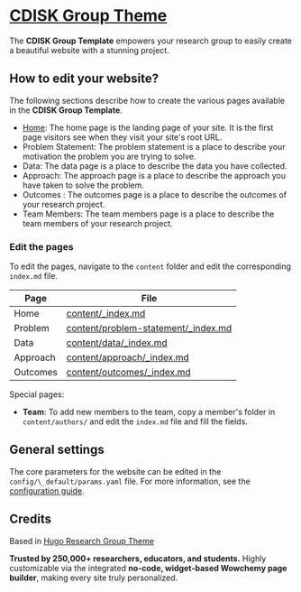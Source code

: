 # [CDISK Group Theme](https://github.com/wowchemy/starter-hugo-research-group)

The **CDISK Group Template** empowers your research group to easily create a beautiful website with a stunning project.


## How to edit your website?

The following sections describe how to create the various pages available in the **CDISK Group Template**.

- [Home](#home): The home page is the landing page of your site. It is the first page visitors see when they visit your site's root URL.
- Problem Statement: The problem statement is a place to describe your motivation the problem you are trying to solve.
- Data: The data page is a place to describe the data you have collected.
- Approach: The approach page is a place to describe the approach you have taken to solve the problem.
- Outcomes : The outcomes page is a place to describe the outcomes of your research project.
- Team Members: The team members page is a place to describe the team members of your research project.

### Edit the pages

To edit the pages, navigate to the `content` folder and edit the corresponding `index.md` file.

| Page     | File                                                                       |
| -------- | -------------------------------------------------------------------------- |
| Home     | [content/\_index.md](content/_index.md)                                    |
| Problem  | [content/problem-statement/\_index.md](content/problem-statement/index.md) |
| Data     | [content/data/\_index.md](content/data/index.md)                           |
| Approach | [content/approach/\_index.md](content/approach/index.md)                   |
| Outcomes | [content/outcomes/\_index.md](content/results/index.md)                   |

Special pages:

- **Team**: To add new members to the team, copy a member's folder in `content/authors/` and edit the `index.md` file and fill the fields.

## General settings

The core parameters for the website can be edited in the `config/\_default/params.yaml` file. For more information, see the [configuration guide](https://wowchemy.com/docs/getting-started/get-started/#customize-it).

## Credits

Based in [Hugo Research Group Theme](https://github.com/wowchemy/starter-hugo-research-group)

️**Trusted by 250,000+ researchers, educators, and students.** Highly customizable via the integrated **no-code, widget-based Wowchemy page builder**, making every site truly personalized.
